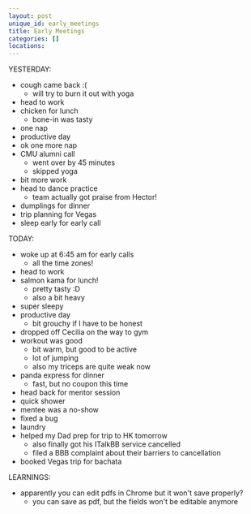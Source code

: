 ```yaml
---
layout: post
unique_id: early_meetings
title: Early Meetings
categories: []
locations: 
---
```


YESTERDAY:
* cough came back :(
  * will try to burn it out with yoga
* head to work
* chicken for lunch
  * bone-in was tasty
* one nap
* productive day
* ok one more nap
* CMU alumni call
  * went over by 45 minutes
  * skipped yoga
* bit more work
* head to dance practice
  * team actually got praise from Hector!
* dumplings for dinner
* trip planning for Vegas
* sleep early for early call

TODAY:
* woke up at 6:45 am for early calls
  * all the time zones!
* head to work
* salmon kama for lunch!
  * pretty tasty :D
  * also a bit heavy
* super sleepy
* productive day
  * bit grouchy if I have to be honest
* dropped off Cecilia on the way to gym
* workout was good
  * bit warm, but good to be active
  * lot of jumping
  * also my triceps are quite weak now
* panda express for dinner
  * fast, but no coupon this time
* head back for mentor session
* quick shower
* mentee was a no-show
* fixed a bug
* laundry
* helped my Dad prep for trip to HK tomorrow
  * also finally got his ITalkBB service cancelled
  * filed a BBB complaint about their barriers to cancellation
* booked Vegas trip for bachata

LEARNINGS:
* apparently you can edit pdfs in Chrome but it won't save properly?
  * you can save as pdf, but the fields won't be editable anymore
